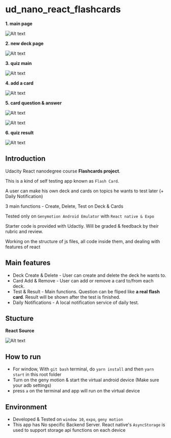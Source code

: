 ﻿# ud_nano_react_flashcards

**1. main page**

![Alt text](screenshots/fc1.PNG?raw=true "main page view")

**2. new deck page**

![Alt text](screenshots/fc2.PNG?raw=true "new deck view")


**3. quiz main**

![Alt text](screenshots/fc3.PNG?raw=true "quiz main view")

**4. add a card**

![Alt text](screenshots/fc4.PNG?raw=true "add card view")

**5. card question & answer**

![Alt text](screenshots/fc5.PNG?raw=true "quiz question view")

![Alt text](screenshots/fc6.PNG?raw=true "quiz answer view")

**6. quiz result**

![Alt text](screenshots/fc7.PNG?raw=true "quiz result")



## Introduction

Udacity React nanodegree course **Flashcards project**.

This is a kind of self testing app known as `Flash Card`.

A user can make his own deck and cards on topics he wants to test later (+ Daily Notification)

3 main functions - Create, Delete, Test on Deck & Cards

Tested only on `Genymotion Android Emulator` with `React native & Expo`

Starter code is provided with Udactiy. Will be graded & feedback by their rubric and review.

Working on the structure of js files, all code inside them, and dealing with features of react

## Main features

* Deck Create & Delete - User can create and delete the deck he wants to.
* Card Add & Remove - User can add or remove a card to/from each deck.
* Test & Result - Main functions. Question can be fliped like **a real flash card**. Result will be shown after the test is finished.
* Daily Notifications - A local notification service of daily test.


## Stucture

**React Source**

![Alt text](screenshots/tree.PNG?raw=true "source tree view")


## How to run
- For window, With `git bash` terminal, do `yarn install` and then `yarn start` in this root folder
- Turn on the geny motion & start the virtual android device (Make sure your adb settings)
- press `a` on the terminal and app will run on the virtual device


## Environment
- Developed & Tested on `window 10`, `expo`, `geny motion`
- This app has No specific Backend Server. React native's `AsyncStorage` is used to support storage api functions on each device